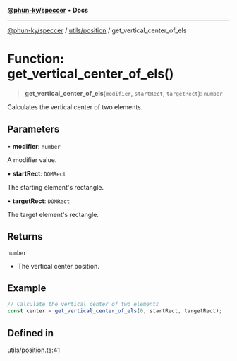 [**@phun-ky/speccer**](../../../README.md) • **Docs**

***

[@phun-ky/speccer](../../../README.md) / [utils/position](../README.md) / get\_vertical\_center\_of\_els

# Function: get\_vertical\_center\_of\_els()

> **get\_vertical\_center\_of\_els**(`modifier`, `startRect`, `targetRect`): `number`

Calculates the vertical center of two elements.

## Parameters

• **modifier**: `number`

A modifier value.

• **startRect**: `DOMRect`

The starting element's rectangle.

• **targetRect**: `DOMRect`

The target element's rectangle.

## Returns

`number`

- The vertical center position.

## Example

```ts
// Calculate the vertical center of two elements
const center = get_vertical_center_of_els(0, startRect, targetRect);
```

## Defined in

[utils/position.ts:41](https://github.com/phun-ky/speccer/blob/main/src/utils/position.ts#L41)

